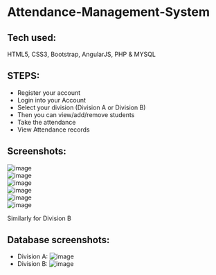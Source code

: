 # Attendance-Management-System
## Tech used: 
HTML5, CSS3, Bootstrap, AngularJS, PHP & MYSQL
## STEPS:
* Register your account
* Login into your Account
* Select your division (Division A or Division B)
* Then you can view/add/remove students
* Take the attendance
* View Attendance records
## Screenshots:
![image](https://user-images.githubusercontent.com/89564985/152682637-5ce9398b-99a6-433d-b981-530c4959ce72.png)<br>
![image](https://user-images.githubusercontent.com/89564985/152682647-0b773c60-f278-4551-acaa-c9e0b67f7668.png)<br>
![image](https://user-images.githubusercontent.com/89564985/152682770-bb77f294-f18f-4c7e-95b5-7c371fca72c3.png)<br>
![image](https://user-images.githubusercontent.com/89564985/152682780-94cc998c-6246-4a0c-bb39-fc24872a9192.png)<br>
![image](https://user-images.githubusercontent.com/89564985/152682792-016295d7-ef55-4b00-93a3-bb5df949234d.png)<br>
![image](https://user-images.githubusercontent.com/89564985/152682815-42ba96a4-8842-488e-8466-a0733ffe645c.png)<br>

Similarly for Division B

## Database screenshots:
* Division A:
![image](https://user-images.githubusercontent.com/89564985/152682865-9d31a9eb-440a-4ff5-8156-0ed37bb76d22.png)
* Division B:
![image](https://user-images.githubusercontent.com/89564985/152682878-d5d36abe-88c5-43dc-84b8-316b761e466d.png)

